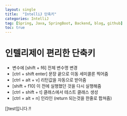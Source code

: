 ```yaml
---
layout: single
title:  "IntelliJ 단축키"
categories: IntelliJ
tag: [Spring, Java, SpringBoot, Backend, blog, github]
toc: true
---
```


# 인텔리제이 편리한 단축키
- 변수에 [shift + f6] 전체 변수명 변경
- [ctrl + shift enter] 문장 끝으로 이동 세미콜론 찍어줌
- [ctrl + alt + v] 리턴값을 자동으로 받아줌
- [shift + f10] 이 전에 실행했던 것을 다시 실행해줌
- [ctrl + shift + t] 클래스에서 테스트 클래스 생성
- [ctrl + alt + n] 인라인 (return 되는것을 한줄로 합쳐줌)

[]test입니다.!!